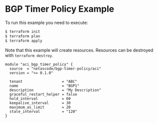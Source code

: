 <!-- BEGIN_TF_DOCS -->
# BGP Timer Policy Example

To run this example you need to execute:

```bash
$ terraform init
$ terraform plan
$ terraform apply
```

Note that this example will create resources. Resources can be destroyed with `terraform destroy`.

```hcl
module "aci_bgp_timer_policy" {
  source  = "netascode/bgp-timer-policy/aci"
  version = ">= 0.1.0"

  tenant                  = "ABC"
  name                    = "BGP1"
  description             = "My Description"
  graceful_restart_helper = false
  hold_interval           = 60
  keepalive_interval      = 30
  maximum_as_limit        = 20
  stale_interval          = "120"
}
```
<!-- END_TF_DOCS -->